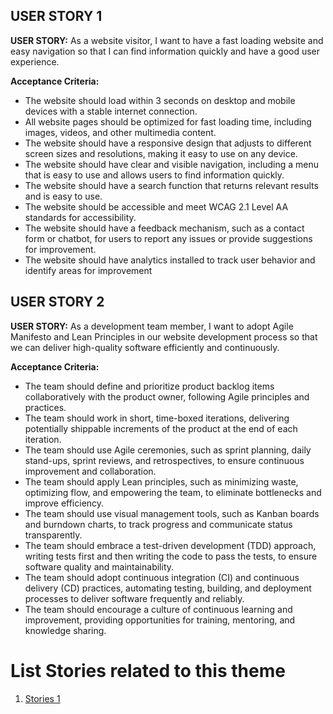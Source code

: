 ## USER STORY 1

**USER STORY:** As a website visitor, I want to have a fast loading website and easy navigation so that I can find information quickly and have a good user experience.

**Acceptance Criteria:**
* The website should load within 3 seconds on desktop and mobile devices with a stable internet connection.
* All website pages should be optimized for fast loading time, including images, videos, and other multimedia content.
* The website should have a responsive design that adjusts to different screen sizes and resolutions, making it easy to use on any device.
* The website should have clear and visible navigation, including a menu that is easy to use and allows users to find information quickly.
* The website should have a search function that returns relevant results and is easy to use.
* The website should be accessible and meet WCAG 2.1 Level AA standards for accessibility.
* The website should have a feedback mechanism, such as a contact form or chatbot, for users to report any issues or provide suggestions for improvement.
* The website should have analytics installed to track user behavior and identify areas for improvement


## USER STORY 2

**USER STORY:** As a development team member, I want to adopt Agile Manifesto and Lean Principles in our website development process so that we can deliver high-quality software efficiently and continuously.

**Acceptance Criteria:**
* The team should define and prioritize product backlog items collaboratively with the product owner, following Agile principles and practices.
* The team should work in short, time-boxed iterations, delivering potentially shippable increments of the product at the end of each iteration.
* The team should use Agile ceremonies, such as sprint planning, daily stand-ups, sprint reviews, and retrospectives, to ensure continuous improvement and collaboration.
* The team should apply Lean principles, such as minimizing waste, optimizing flow, and empowering the team, to eliminate bottlenecks and improve efficiency.
* The team should use visual management tools, such as Kanban boards and burndown charts, to track progress and communicate status transparently.
* The team should embrace a test-driven development (TDD) approach, writing tests first and then writing the code to pass the tests, to ensure software quality and maintainability.
* The team should adopt continuous integration (CI) and continuous delivery (CD) practices, automating testing, building, and deployment processes to deliver software frequently and reliably.
* The team should encourage a culture of continuous learning and improvement, providing opportunities for training, mentoring, and knowledge sharing.





# List Stories related to this theme
1. [Stories 1](documentation/templates/theme/initiatives/epics/stories/tasks/task_template.md)